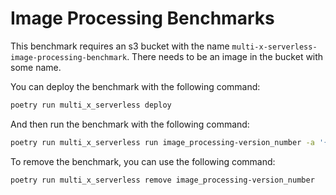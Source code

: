 # Image Processing Benchmarks

This benchmark requires an s3 bucket with the name `multi-x-serverless-image-processing-benchmark`. There needs to be an image in the bucket with some name.

You can deploy the benchmark with the following command:

```bash
poetry run multi_x_serverless deploy
```

And then run the benchmark with the following command:

```bash
poetry run multi_x_serverless run image_processing-version_number -a '{"message": "image_name.jpeg"}'
```

To remove the benchmark, you can use the following command:

```bash
poetry run multi_x_serverless remove image_processing-version_number
```
